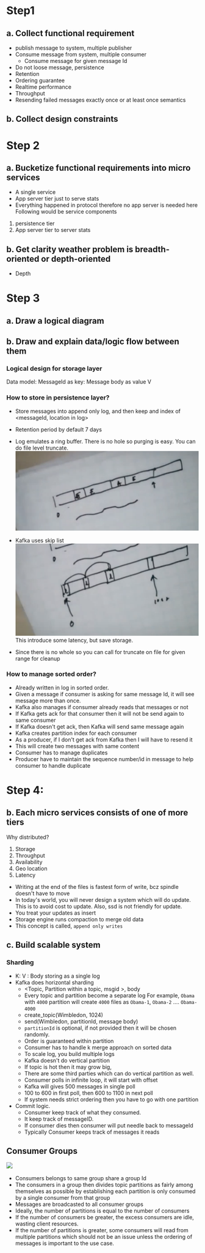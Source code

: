 # Step1
## a. Collect functional requirement 
- publish message to system, multiple publisher
- Consume message from system, multiple consumer
    - Consume message for given message Id
- Do not loose message, persistence
- Retention
- Ordering guarantee
- Realtime performance
- Throughput
- Resending failed messages exactly once or at least once semantics

## b. Collect design constraints

# Step 2
## a. Bucketize functional requirements into micro services
- A single service
- App server tier just to serve stats
- Everything happened in protocol therefore no app server is needed here
Following would be service components
1. persistence tier
2. App server tier to server stats
## b. Get clarity weather problem is breadth-oriented or depth-oriented
- Depth
# Step 3
## a. Draw a logical diagram
## b. Draw and explain data/logic flow between them
### Logical design for storage layer
Data model: 
MessageId as key: Message body as value V
### How to store in persistence layer?
- Store messages into append only log, and then keep and index of <messageId, location in log>
- Retention period by default 7 days
- Log emulates a ring buffer. There is no hole so purging is easy. You can do file level truncate.
![](kafka-log-file.png)

- Kafka uses skip list
![](skip-list.png)
This introduce some latency, but save storage.
- Since there is no whole so you can call for truncate on file for given range for cleanup

### How to manage sorted order?
- Already written in log in sorted order.
- Given a message if consumer is asking for same message Id, it will see message more than once. 
- Kafka also manages if consumer already reads that messages or not
- If Kafka gets ack for that consumer then it will not be send again to same consumer
- If Kafka doesn't get ack, then Kafka will send same message again
- Kafka creates partition index for each consumer
- As a producer, if I don't get ack from Kafka then I will have to resend it
- This will create two messages with same content
- Consumer has to manage duplicates
- Producer have to maintain the sequence number/id in message to help consumer to handle duplicate
# Step 4:
## b. Each micro services consists of one of more tiers
Why distributed?
1. Storage
2. Throughput
3. Availability
4. Geo location
5. Latency 
- Writing at the end of the files is fastest form of write, bcz spindle doesn't have to move
- In today's world, you will never design a system which will do update. This is to avoid cost to update. Also, ssd is not friendly for update.
- You treat your updates as insert
- Storage engine runs compaction to merge old data
- This concept is called, `append only writes`

## c. Build scalable system
### Sharding
- K: V : Body storing as a single log
- Kafka does horizontal sharding
    - <Topic, Partition within a topic, msgid >, body
    - Every topic and partition become a separate log
    For example,  `Obama` with `4000` partition will create `4000` files as `Obama-1`, `Obama-2` .... `Obama-4000`
    - create_topic(Wimbledon, 1024)
    - send(Wimbledon, partitionId, message body)
    - `partitionId` is optional, if not provided then it will be chosen randomly.
    - Order is guaranteed within partition
    - Consumer has to handle k merge approach on sorted data
    - To scale log, you build multiple logs
    - Kafka doesn't do vertical partition
    - If topic is hot then it may grow big,
    - There are some third parties which can do vertical partition as well.
    - Consumer polls in infinite loop, it will start with offset
    - Kafka will gives 500 messages in single poll
    - 100 to 600 in first poll, then 600 to 1100 in next poll
    - If system needs strict ordering then you have to go with one partition
- Commit logic. 
    - Consumer keep track of what they consumed. 
    - It keep track of messageID. 
    - If consumer dies then consumer will put needle back to messageId
    - Typically Consumer keeps track of messages it reads
## Consumer Groups
![](https://ndu0e1pobsf1dobtvj5nls3q-wpengine.netdna-ssl.com/wp-content/uploads/2019/06/Kafka-Consumer-Groups.png)
- Consumers belongs to same group share a group Id
- The consumers in a group then divides topic partitions as fairly among themselves as possible by establishing each partition is only consumed by a single consumer from that group
- Messages are broadcasted to all consumer groups
- Ideally, the number of partitions is equal to the number of consumers
- If the number of consumers be greater, the excess consumers are idle, wasting client resources. 
-  If the number of partitions is greater, some consumers will read from multiple partitions which should not be an issue unless the ordering of messages is important to the use case.


